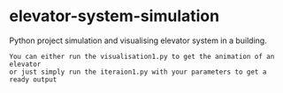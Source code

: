 # elevator-system-simulation
 Python project simulation and visualising elevator system in a building.

    You can either run the visualisation1.py to get the animation of an elevator
    or just simply run the iteraion1.py with your parameters to get a ready output
